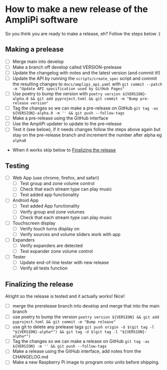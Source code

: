 # How to make a new release of the AmpliPi software

So you think you are ready to make a release, eh? Follow the steps below :)

## Making a prelease
- [ ] Merge main into develop
- [ ] Make a branch off develop called VERSION-prelease
- [ ] Update the changelog with notes and the latest version (and commit it!)
- [ ] Update the API by running the `scripts/create_spec` script and commit the resulting changes to `docs/amplipi_api.yaml` with `git commit --patch -m "Update API specification used by GitHub Pages"`
- [ ] Use poetry to bump the version with `poetry version ${VERSION}-alpha.0 && git add pyproject.toml && git commit -m "Bump pre-release version"`
- [ ] Tag the changes so we can make a pre-release on GitHub `git tag -as ${VERSION}-alpha.0 -m '' && git push --follow-tags`
- [ ] Make a pre-release using the GitHub interface
- [ ] Use the AmpliPi updater to update to the pre-release
- [ ] Test it (see below), if it needs changes follow the steps above again but stay on the pre-release branch and increment the number after alpha eg `alpha8`
- When it works skip below to [Finalizing the release](#finalizing-the-release)

## Testing
- [ ] Web App (use chrome, firefox, and safari)
  - [ ] Test group and zone volume control
  - [ ] Check that each stream type can play music
  - [ ] Test added app functionality
- [ ] Android App
  - [ ] Test added App functionality
  - [ ] Verify group and zone volumes
  - [ ] Check that each stream type can play music
- [ ] Touchscreen display
  - [ ] Verify touch turns display on
  - [ ] Verify sources and volume sliders work with app
- [ ] Expanders
  - [ ] Verify expanders are detected
  - [ ] Test expander zone volume control
- [ ] Tester
  - [ ] Update end-of-line tester with new release
  - [ ] Verify all tests function

## Finalizing the release
Alright so the release is tested and it actually works! Nice!
- [ ] merge the prerelease branch into develop and merge that into the main branch
- [ ] use poetry to bump the version `poetry version ${VERSION} && git add pyproject.toml && git commit -m "Bump release"`
- [ ] use git to delete any prelease tags `git push origin -d $(git tag -l "${VERSION}-alpha*") && git tag -d $(git tag -l "${VERSION}-alpha*")`
- [ ] Tag the changes so we can make a release on GitHub `git tag -as ${VERSION} -m '' && git push --follow-tags`
- [ ] Make a release using the GitHub interface, add notes from the CHANGELOG.md
- [ ] Make a new Raspberry Pi image to program onto units before shipping.
